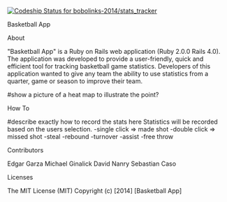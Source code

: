 [ ![Codeship Status for bobolinks-2014/stats_tracker](https://www.codeship.io/projects/ad38b680-15ea-0132-f381-3ada423a8ca3/status)](https://www.codeship.io/projects/33767)

Basketball App

About

"Basketball App" is a Ruby on Rails web application (Ruby 2.0.0 Rails 4.0).  The application was developed to provide a user-friendly, quick and efficient tool for tracking basketball game statistics.  Developers of this application wanted to give any team the ability to use statistics from a quarter, game or season to improve their team.   

#show a picture of a heat map to illustrate the point?

How To

#describe exactly how to record the stats here
Statistics will be recorded based on the users selection.
-single click => made shot
-double click => missed shot
-steal
-rebound
-turnover
-assist
-free throw

Contributors

Edgar Garza
Michael Ginalick
David Nanry 
Sebastian Caso 

Licenses

The MIT License (MIT)
Copyright (c) [2014] [Basketball App]


